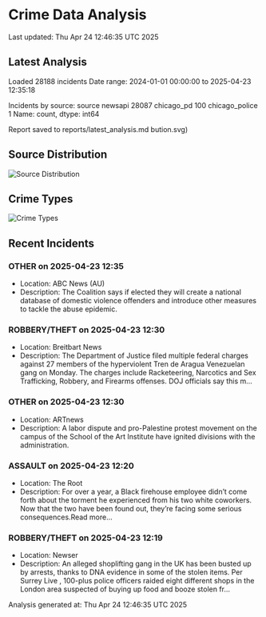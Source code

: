 # Crime Data Analysis
Last updated: Thu Apr 24 12:46:35 UTC 2025

## Latest Analysis

Loaded 28188 incidents
Date range: 2024-01-01 00:00:00 to 2025-04-23 12:35:18

Incidents by source:
source
newsapi           28087
chicago_pd          100
chicago_police        1
Name: count, dtype: int64

Report saved to reports/latest_analysis.md
bution.svg)

## Source Distribution
![Source Distribution](images/source_distribution.svg)

## Crime Types
![Crime Types](images/crime_types.svg)

## Recent Incidents

### OTHER on 2025-04-23 12:35
- Location: ABC News (AU)
- Description: The Coalition says if elected they will create a national database of domestic violence offenders and introduce other measures to tackle the abuse epidemic.


### ROBBERY/THEFT on 2025-04-23 12:30
- Location: Breitbart News
- Description: The Department of Justice filed multiple federal charges against 27 members of the hyperviolent Tren de Aragua Venezuelan gang on Monday. The charges include Racketeering, Narcotics and Sex Trafficking, Robbery, and Firearms offenses. DOJ officials say this m…


### OTHER on 2025-04-23 12:30
- Location: ARTnews
- Description: A labor dispute and pro-Palestine protest movement on the campus of the School of the Art Institute have ignited divisions with the administration.


### ASSAULT on 2025-04-23 12:20
- Location: The Root
- Description: For over a year, a Black firehouse employee didn’t come forth about the torment he experienced from his two white coworkers. Now that the two have been found out, they’re facing some serious consequences.Read more...


### ROBBERY/THEFT on 2025-04-23 12:19
- Location: Newser
- Description: An alleged shoplifting gang in the UK has been busted up by arrests, thanks to DNA evidence in some of the stolen items. Per Surrey Live , 100-plus police officers raided eight different shops in the London area suspected of buying up food and booze stolen fr…

Analysis generated at: Thu Apr 24 12:46:35 UTC 2025
